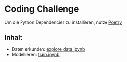 # Coding Challenge

Um die Python Dependencies zu installieren, nutze [Poetry](https://python-poetry.org/)

## Inhalt

- Daten erkunden: [explore_data.ipynb](explore_data.ipynb)
- Modellieren: [train.ipynb](train.ipynb)
